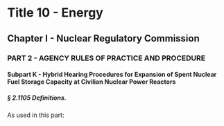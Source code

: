 
# Title 10 - Energy
## Chapter I - Nuclear Regulatory Commission
### PART 2 - AGENCY RULES OF PRACTICE AND PROCEDURE
#### Subpart K - Hybrid Hearing Procedures for Expansion of Spent Nuclear Fuel Storage Capacity at Civilian Nuclear Power Reactors
##### § 2.1105 Definitions.

As used in this part:
